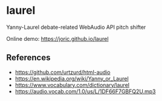 # laurel

Yanny-Laurel debate-related WebAudio API pitch shifter

Online demo: https://joric.github.io/laurel

## References

* https://github.com/urtzurd/html-audio
* https://en.wikipedia.org/wiki/Yanny_or_Laurel
* https://www.vocabulary.com/dictionary/laurel
* https://audio.vocab.com/1.0/us/L/1DF66F7GBFQ2U.mp3

